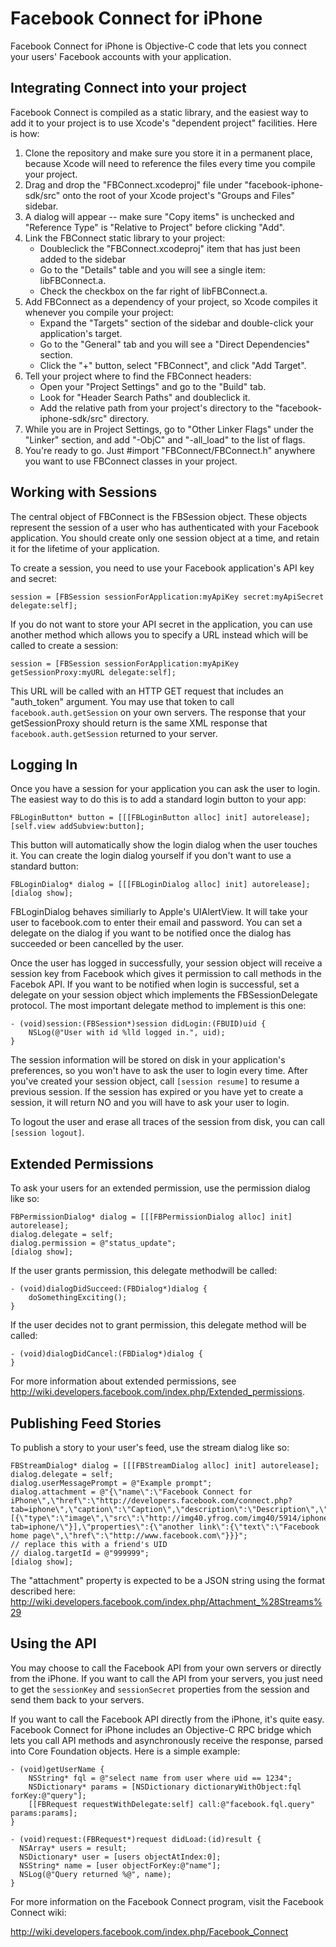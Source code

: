 Facebook Connect for iPhone
===========================

Facebook Connect for iPhone is Objective-C code that lets you connect your users' Facebook accounts with your application.

Integrating Connect into your project
-------------------------------------

Facebook Connect is compiled as a static library, and the easiest way to add it to your project is to use Xcode's "dependent project" facilities. Here is how:

1. Clone the repository and make sure you store it in a permanent place, because Xcode will need to reference the files every time you compile your project.
2. Drag and drop the "FBConnect.xcodeproj" file under "facebook-iphone-sdk/src" onto the root of your Xcode project's "Groups and Files" sidebar.
3. A dialog will appear -- make sure "Copy items" is unchecked and "Reference Type" is "Relative to Project" before clicking "Add".
4. Link the FBConnect static library to your project:
	* Doubleclick the "FBConnect.xcodeproj" item that has just been added to the sidebar
	* Go to the "Details" table and you will see a single item: libFBConnect.a.
	* Check the checkbox on the far right of libFBConnect.a.
5. Add FBConnect as a dependency of your project, so Xcode compiles it whenever you compile your project:
	* Expand the "Targets" section of the sidebar and double-click your application's target.
	* Go to the "General" tab and you will see a "Direct Dependencies" section. 
	* Click the "+" button, select "FBConnect", and click "Add Target".
6. Tell your project where to find the FBConnect headers:
	* Open your "Project Settings" and go to the "Build" tab.
	* Look for "Header Search Paths" and doubleclick it.
	* Add the relative path from your project's directory to the "facebook-iphone-sdk/src" directory.
7. While you are in Project Settings, go to "Other Linker Flags" under the "Linker" section, and add "-ObjC" and "-all_load" to the list of flags.
8. You're ready to go.  Just #import "FBConnect/FBConnect.h" anywhere you want to use FBConnect classes in your project.

Working with Sessions
---------------------

The central object of FBConnect is the FBSession object.  These objects represent the session of a user who has authenticated with your Facebook application.  You should create only one session object at a time, and retain it for the lifetime of your application.

To create a session, you need to use your Facebook application's API key and secret:

    session = [FBSession sessionForApplication:myApiKey secret:myApiSecret delegate:self];

If you do not want to store your API secret in the application, you can use another method which allows you to specify a URL instead which will be called to create a session:

    session = [FBSession sessionForApplication:myApiKey getSessionProxy:myURL delegate:self];

This URL will be called with an HTTP GET request that includes an "auth_token" argument.  You may use that token to call `facebook.auth.getSession` on your own servers.  The response that your getSessionProxy should return is the same XML response that `facebook.auth.getSession` returned to your server.

Logging In
----------

Once you have a session for your application you can ask the user to login.  The easiest way to do this is to add a standard login button to your app:

    FBLoginButton* button = [[[FBLoginButton alloc] init] autorelease];
    [self.view addSubview:button];

This button will automatically show the login dialog when the user touches it.  You can create the login dialog yourself if you don't want to use a standard button:

    FBLoginDialog* dialog = [[[FBLoginDialog alloc] init] autorelease];
    [dialog show];

FBLoginDialog behaves similiarly to Apple's UIAlertView.  It will take your user to facebook.com to enter their email and password.  You can set a delegate on the dialog if you want to be notified once the dialog has succeeded or been cancelled by the user.

Once the user has logged in successfully, your session object will receive a session key from Facebook which gives it permission to call methods in the Facebok API.  If you want to be notified when login is successful, set a delegate on your session object which implements the FBSessionDelegate protocol.  The most important delegate method to implement is this one:

    - (void)session:(FBSession*)session didLogin:(FBUID)uid {
        NSLog(@"User with id %lld logged in.", uid);
    }
   
The session information will be stored on disk in your application's preferences, so you won't have to ask the user to login every time.  After you've created your session object, call `[session resume]` to resume a previous session.  If the session has expired or you have yet to create a session, it will return NO and you will have to ask your user to login.

To logout the user and erase all traces of the session from disk, you can call `[session logout]`.

Extended Permissions
--------------------

To ask your users for an extended permission, use the permission dialog like so:

    FBPermissionDialog* dialog = [[[FBPermissionDialog alloc] init] autorelease];
    dialog.delegate = self;
    dialog.permission = @"status_update";
    [dialog show];

If the user grants permission, this delegate methodwill be called:

    - (void)dialogDidSucceed:(FBDialog*)dialog {
        doSomethingExciting();
    }

If the user decides not to grant permission, this delegate method will be called:

    - (void)dialogDidCancel:(FBDialog*)dialog {
    }

For more information about extended permissions, see http://wiki.developers.facebook.com/index.php/Extended_permissions.

Publishing Feed Stories
-----------------------

To publish a story to your user's feed, use the stream dialog like so:

    FBStreamDialog* dialog = [[[FBStreamDialog alloc] init] autorelease];
    dialog.delegate = self;
    dialog.userMessagePrompt = @"Example prompt";
    dialog.attachment = @"{\"name\":\"Facebook Connect for iPhone\",\"href\":\"http://developers.facebook.com/connect.php?tab=iphone\",\"caption\":\"Caption\",\"description\":\"Description\",\"media\":[{\"type\":\"image\",\"src\":\"http://img40.yfrog.com/img40/5914/iphoneconnectbtn.jpg\",\"href\":\"http://developers.facebook.com/connect.php?tab=iphone/\"}],\"properties\":{\"another link\":{\"text\":\"Facebook home page\",\"href\":\"http://www.facebook.com\"}}}";
    // replace this with a friend's UID
    // dialog.targetId = @"999999";
    [dialog show];

The "attachment" property is expected to be a JSON string using the format described here: http://wiki.developers.facebook.com/index.php/Attachment_%28Streams%29
 
Using the API
-------------

You may choose to call the Facebook API from your own servers or directly from the iPhone.  If you want to call the API from your servers, you just need to get the `sessionKey` and `sessionSecret` properties from the session and send them back to your servers.

If you want to call the Facebook API directly from the iPhone, it's quite easy.  Facebook Connect for iPhone includes an Objective-C RPC bridge which lets you call API methods and asynchronously receive the response, parsed into Core Foundation objects.  Here is a simple example:

    - (void)getUserName {
        NSString* fql = @"select name from user where uid == 1234";
        NSDictionary* params = [NSDictionary dictionaryWithObject:fql forKey:@"query"];
        [[FBRequest requestWithDelegate:self] call:@"facebook.fql.query" params:params];
    }

    - (void)request:(FBRequest*)request didLoad:(id)result {
      NSArray* users = result;
      NSDictionary* user = [users objectAtIndex:0];
      NSString* name = [user objectForKey:@"name"];
      NSLog(@"Query returned %@", name);
    }

For more information on the Facebook Connect program, visit the Facebook Connect wiki:

  http://wiki.developers.facebook.com/index.php/Facebook_Connect
